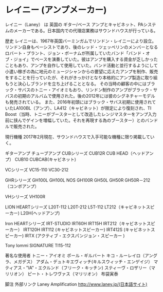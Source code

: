 # レイニー (アンプメーカー)

レイニー（Laney） は 英国の ギター/ベース アンプとキャビネット、PAシステムのメーカーである。日本国内での代理店業務はサウンドハウスが行っている。

歴史
レイニーは、1967年英国バーミンガムでリンドン・レイニーにより設立。リンドン自身もベーシストであり、後のレッド・ツェッペリンのメンバーとなるロバート・プラント、ジョン・ボーナムが所属していたバンド「バンド・オブ・ジョイ」でベースを演奏していた。彼はアンプを購入する資金が乏しかったこともあり、アンプを自作して使用していた。バンド活動と並行するようにして小遣い稼ぎの為に地元のミュージシャンからの要望に応えたアンプを制作、販売をすることを行っていたが、それがきっかけとなり本格的にアンプ製造に取り組もうと決心しブランドを立ち上げることとなる。
その当時の顧客の中にはブラック・サバスのトニー・アイオミもおり、リンドン制作のアンプがブラック・サバスの初期のアルバムで使用された。後の2012年には彼のシグネチャーモデルも発売されている。
また、2016年初頭にはブラック・サバス初期に使用されていたLA100BL（アンプ）、LA412（キャビネット）が限定により復刻され、TI Boost（当時、トニーがブースターとして改造したレンジマスターをアンプ入力前に挟んでゲインを増幅していた。それを再現する為のブースター）とのバンドルで販売された。

現行機種
2017年2月現在、サウンドハウスで入手可能な機種に限り掲載していく。

ギターアンプ
チューブアンプ
CUBシリーズ
CUB12R
CUB HEAD（ヘッドアンプ）
CUB10
CUBCAB(キャビネット)

VCシリーズ
VC15-110
VC30-212

GHRシリーズ
GH100L
GH100L NOS
GH100R
GH50L
GH50R
GH50R－212（コンボアンプ）

VHシリーズ
VH100R

LION HEARTシリーズ
L20T-112
L20T-212
L5T-112
LT212（キャビネットスピーカー)
L20H(ヘッドアンプ)

Iron HEARTシリーズ
IRT-STUDIO
IRT60H
IRT15H
IRT212（キャビネットスピーカー）
IRT120H
IRT112 (キャビネットスピーカー)
IRT412S (キャビネットスピーカー)
IRTX (アクティブ・エクスパンジョン・スピーカー )

Tony Iommi SIGNATURE
TI15-112

著名な使用者
トニー・アイオミ
ポール・ギルバート
キコ・ルーレイロ（アングラ、メガデス）
アダム・デュトキエヴィッチ(キルスウィッチ・エンゲイジ）
マティアス・"IA"・エクルンド（フリーク・キッチン)
スティーヴ・ロザリー（マリリオン）
ピート・トレワヴァス（マリリオン）
布袋寅泰

脚注
外部リンク
Laney Amplification
http://www.laney.jp/(日本語サイト)